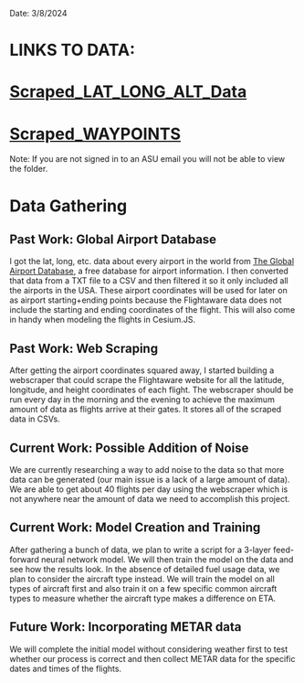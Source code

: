 Date: 3/8/2024
# LINKS TO DATA: 
# [Scraped_LAT_LONG_ALT_Data](https://drive.google.com/drive/folders/1s7jP6ba0UHtX865Id0fC97EOh2bNMHgx?usp=sharing)
# [Scraped_WAYPOINTS](https://drive.google.com/drive/folders/1c-i0-p0QLCpPKcamd_9Phn2Dy6Tub3qG?usp=sharing)

Note: If you are not signed in to an ASU email you will not be able to view the folder.

# Data Gathering

## Past Work: Global Airport Database

I got the lat, long, etc. data about every airport in the world from [The Global Airport Database](https://www.partow.net/miscellaneous/airportdatabase/), a free database for airport information. I then converted that data from a TXT file to a CSV and then filtered it so it only included all the airports in the USA. These airport coordinates will be used for later on as airport starting+ending points because the Flightaware data does not include the starting and ending coordinates of the flight. This will also come in handy when modeling the flights in Cesium.JS. 

## Past Work: Web Scraping

After getting the airport coordinates squared away, I started building a webscraper that could scrape the Flightaware website for all the latitude, longitude, and height coordinates of each flight. The webscraper should be run every day in the morning and the evening to achieve the maximum amount of data as flights arrive at their gates. It stores all of the scraped data in CSVs. 

## Current Work: Possible Addition of Noise

We are currently researching a way to add noise to the data so that more data can be generated (our main issue is a lack of a large amount of data). We are able to get about 40 flights per day using the webscraper which is not anywhere near the amount of data we need to accomplish this project. 

## Current Work: Model Creation and Training

After gathering a bunch of data, we plan to write a script for a 3-layer feed-forward neural network model. We will then train the model on the data and see how the results look. In the absence of detailed fuel usage data, we plan to consider the aircraft type instead. We will train the model on all types of aircraft first and also train it on a few specific common aircraft types to measure whether the aircraft type makes a difference on ETA. 

## Future Work: Incorporating METAR data

We will complete the initial model without considering weather first to test whether our process is correct and then collect METAR data for the specific dates and times of the flights. 
